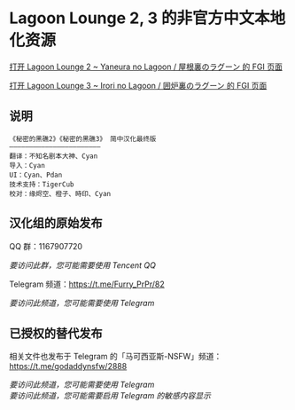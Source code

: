 # Lagoon Lounge 2, 3 的非官方中文本地化资源

[打开 Lagoon Lounge 2 ~ Yaneura no Lagoon / 屋根裏のラグーン 的 FGI 页面](https://furrygames.top/zh-cn/games/Lagoon_Lounge_2.html)

[打开 Lagoon Lounge 3 ~ Irori no Lagoon / 囲炉裏のラグーン 的 FGI 页面](https://furrygames.top/zh-cn/games/Lagoon_Lounge_3.html)

## 说明
```
《秘密的黑礁2》《秘密的黑礁3》 简中汉化最终版
———————————————————————
翻译：不知名剧本大神、Cyan
导入：Cyan
UI：Cyan、Pdan
技术支持：TigerCub
校对：缘烬空、橙子、時印、Cyan
```

## 汉化组的原始发布

QQ 群：1167907720

_要访问此群，您可能需要使用 Tencent QQ_

Telegram 频道：<https://t.me/Furry_PrPr/82>

_要访问此频道，您可能需要使用 Telegram_

## 已授权的替代发布

相关文件也发布于 Telegram 的「马可西亚斯-NSFW」频道：<https://t.me/godaddynsfw/2888>

_要访问此频道，您可能需要使用 Telegram_  
_要访问此频道，您可能需要启用 Telegram 的敏感内容显示_
